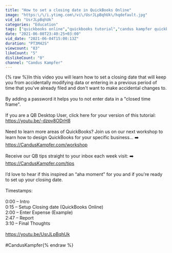 ```yaml
---
title: "How to set a closing date in QuickBooks Online"
image: "https:\/\/i.ytimg.com\/vi\/UsrJLpBqhUk\/hqdefault.jpg"
vid_id: "UsrJLpBqhUk"
categories: "Education"
tags: ["quickbooks online","quickbooks tutorial","candus kampfer quickbooks"]
date: "2021-06-08T23:40:25+03:00"
vid_date: "2021-06-04T15:00:13Z"
duration: "PT3M42S"
viewcount: "83"
likeCount: "5"
dislikeCount: "0"
channel: "Candus Kampfer"
---
```

{% raw %}In this video you will learn how to set a closing date that will keep you from accidentally modifying data or entering in a previous period of time that you've already filed and don't want to make accidental changes to.<br /><br />By adding a password it helps you to not enter data in a &quot;closed time frame&quot;.<br /><br />If you are a QB Desktop User, click here for your version of this tutorial: <br /><a rel="nofollow" target="blank" href="https://youtu.be/-dzpv8ODrH8">https://youtu.be/-dzpv8ODrH8</a><br /><br />Need to learn more areas of QuickBooks? Join us on our next workshop to learn how to design QuickBooks for your specific business... ➡️ <a rel="nofollow" target="blank" href="https://CandusKampfer.com/workshop​">https://CandusKampfer.com/workshop​</a><br /><br />Receive our QB tips straight to your inbox each week visit: ➡️ <a rel="nofollow" target="blank" href="https://CandusKampfer.com/tips​">https://CandusKampfer.com/tips​</a><br /><br />I’d love to hear if this inspired an “aha moment” for you and if you're ready to set up your closing date.<br /><br />Timestamps:<br /><br />0:00 – Intro<br />0:15 – Setup Closing date (QuickBooks Online)<br />2:00 – Enter Expense (Example)<br />2:47 – Report<br />3:10 – Final Thoughts<br /><br /><a rel="nofollow" target="blank" href="https://youtu.be/UsrJLpBqhUk">https://youtu.be/UsrJLpBqhUk</a><br /><br />#CandusKampfer{% endraw %}

